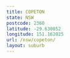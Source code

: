 ```yaml
---
title: COPETON
state: NSW
postcode: 2360
latitude: -29.630052
longitude: 151.162025
url: /nsw/copeton/
layout: suburb
---
```

